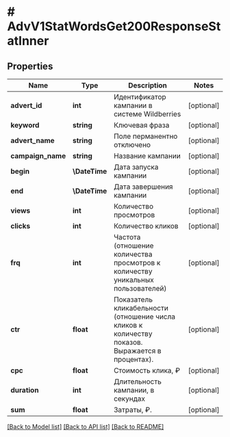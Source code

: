 # # AdvV1StatWordsGet200ResponseStatInner

## Properties

Name | Type | Description | Notes
------------ | ------------- | ------------- | -------------
**advert_id** | **int** | Идентификатор кампании в системе Wildberries | [optional]
**keyword** | **string** | Ключевая фраза | [optional]
**advert_name** | **string** | Поле перманентно отключено | [optional]
**campaign_name** | **string** | Название кампании | [optional]
**begin** | **\DateTime** | Дата запуска кампании | [optional]
**end** | **\DateTime** | Дата завершения кампании | [optional]
**views** | **int** | Количество просмотров | [optional]
**clicks** | **int** | Количество кликов | [optional]
**frq** | **int** | Частота (отношение количества просмотров к количеству уникальных пользователей) | [optional]
**ctr** | **float** | Показатель кликабельности (отношение числа кликов к количеству показов. Выражается в процентах). | [optional]
**cpc** | **float** | Стоимость клика, ₽ | [optional]
**duration** | **int** | Длительность кампании, в секундах | [optional]
**sum** | **float** | Затраты, ₽. | [optional]

[[Back to Model list]](../../README.md#models) [[Back to API list]](../../README.md#endpoints) [[Back to README]](../../README.md)
